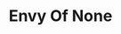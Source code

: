 ---
title: "Envy Of None"
summary: "Envy of None is a Canadian-American rock supergroup formed in 2021 by former Rush guitarist Alex Lifeson, along with bassist Andy Curran, vocalist Maiah Wynne, and guitarist and keyboardist Alfio Annibalini. Their self-titled studio album was released on April 8, 2022."
slug: "envy-of-none"
image: "envy-of-none.jpg"
apple_music_artist_url: "https://music.apple.com/gb/artist/envy-of-none/1599578873"
wikipedia_url: "https://en.wikipedia.org/wiki/Envy_of_None"
---